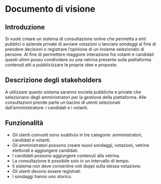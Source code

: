 # Documento di visione

## Introduzione
Si vuole creare un sistema di consultazione online che permetta a enti pubblici o aziende private di avviare votazioni o lanciare sondaggi al fine di prendere decisioni o registrare l’opinione di un insieme selezionato di persone. 
Al fine di permettere maggiore interazione fra votanti e candidati questi ultimi posso condividere su una vetrina presente sulla piattaforma contenuti atti a pubblicizzare le proprie idee e proposte.

##	Descrizione degli stakeholders
A utilizzare questo sistema saranno società pubbliche e private che selezionano degli amministratori per la gestione della piattaforma. Alle consultazioni prende parte un bacino di utenti selezionati dall’amministratore: i candidati e i votanti.

##	Funzionalità
* Gli utenti coinvolti sono suddivisi in tre categorie: amministratori, candidati e votanti.    
* Gli amministratori possono creare nuovi sondaggi, votazioni, vetrine elettorali e aggiungere candidati. 
* I candidati possono aggiungere contenuti alla vetrina.                                       
* La consultazione è possibile solo in un intervallo di tempo.                                  
* Il sistema non deve consentire voti doppi sulla stessa votazione. 
* Gli utenti devono essere registrati.
* I sondaggi hanno uno storico.
